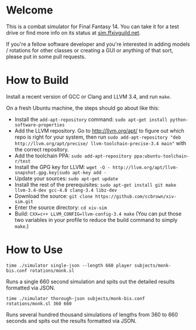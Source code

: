 Welcome
=======

This is a combat simulator for Final Fantasy 14. You can take it for a test drive or find more info on its status at <a href="http://sim.ffxivguild.net">sim.ffxivguild.net</a>.

If you're a fellow software developer and you're interested in adding models / rotations for other classes or creating a GUI or anything of that sort, please put in some pull requests.

How to Build
============

Install a recent version of GCC or Clang and LLVM 3.4, and run `make`.

On a fresh Ubuntu machine, the steps should go about like this:

* Install the `add-apt-repository` command: `sudo apt-get install python-software-properties`
* Add the LLVM repository. Go to http://llvm.org/apt/ to figure out which repo is right for your system, then run `sudo add-apt-repository "deb http://llvm.org/apt/precise/ llvm-toolchain-precise-3.4 main"` with the correct repository.
* Add the toolchain PPA: `sudo add-apt-repository ppa:ubuntu-toolchain-r/test`
* Install the GPG key for LLVM: `wget -O - http://llvm.org/apt/llvm-snapshot.gpg.key|sudo apt-key add -`
* Update your sources: `sudo apt-get update`
* Install the rest of the prerequisites: `sudo apt-get install git make llvm-3.4-dev gcc-4.8 clang-3.4 libz-dev`
* Download the source: `git clone https://github.com/ccbrown/xiv-sim.git`
* Enter the source directory: `cd xiv-sim`
* Build: `CXX=c++ LLVM_CONFIG=llvm-config-3.4 make` (You can put those two variables in your profile to reduce the build command to simply `make`.)

How to Use
==========

`time ./simulator single-json --length 660 player subjects/monk-bis.conf rotations/monk.sl`

Runs a single 660 second simulation and spits out the detailed results formatted via JSON.

`time ./simulator thorough-json subjects/monk-bis.conf rotations/monk.sl 360 660`

Runs several hundred thousand simulations of lengths from 360 to 660 seconds and spits out the results formatted via JSON.